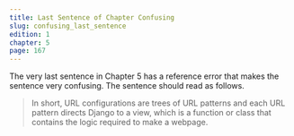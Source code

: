 ```yaml
---
title: Last Sentence of Chapter Confusing
slug: confusing_last_sentence
edition: 1
chapter: 5
page: 167
---
```

The very last sentence in Chapter 5 has a reference error that makes the
sentence very confusing. The sentence should read as follows.

> In short, URL configurations are trees of URL patterns and each URL pattern
  directs Django to a view, which is a function or class that contains the
  logic required to make a webpage.
